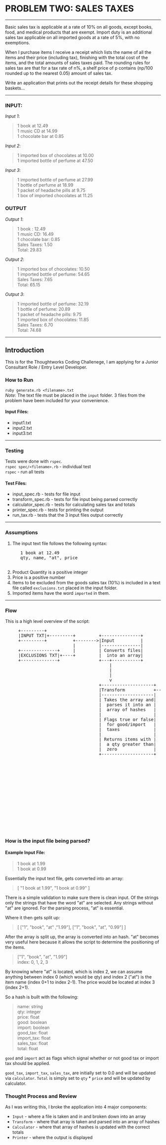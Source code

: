 # PROBLEM TWO: SALES TAXES
***
 Basic sales tax is applicable at a rate of 10% on all goods, except books, food, and medical products that are exempt. Import duty is an additional sales tax applicable on all imported goods at a rate of 5%, with no exemptions.

When I purchase items I receive a receipt which lists the name of all the items and their price (including tax), finishing with the total cost of the items, and the total amounts of sales taxes paid.  The rounding rules for sales tax are that for a tax rate of n%, a shelf price of p contains (np/100 rounded up to the nearest 0.05) amount of sales tax.

Write an application that prints out the receipt details for these shopping baskets...
***
### INPUT:

*Input 1*:
>1 book at 12.49  
>1 music CD at 14.99  
>1 chocolate bar at 0.85  

*Input 2*:
>1 imported box of chocolates at 10.00  
>1 imported bottle of perfume at 47.50  

*Input 3*:
>1 imported bottle of perfume at 27.99  
>1 bottle of perfume at 18.99  
>1 packet of headache pills at 9.75  
>1 box of imported chocolates at 11.25  

### OUTPUT

*Output 1*:
>1 book : 12.49  
>1 music CD: 16.49  
>1 chocolate bar: 0.85  
>Sales Taxes: 1.50  
>Total: 29.83  

*Output 2*:
>1 imported box of chocolates: 10.50  
>1 imported bottle of perfume: 54.65  
>Sales Taxes: 7.65  
>Total: 65.15  

*Output 3*:
>1 imported bottle of perfume: 32.19  
>1 bottle of perfume: 20.89  
>1 packet of headache pills: 9.75  
>1 imported box of chocolates: 11.85  
>Sales Taxes: 6.70  
>Total: 74.68  
  
***
## Introduction
This is for the Thoughtworks Coding Challenege, I am applying for a Junior Consultant Role / Entry Level Developer.  

### How to Run
`ruby generate.rb <filename>.txt`  
*Note*: The text file must be placed in the `input` folder. 3 files from the problem have been included for your convenience.  
#### Input Files:
- input1.txt
- input2.txt
- input3.txt
  
***
### Testing
Tests were done with `rspec`.  
`rspec spec/<filename>.rb` - individual test  
`rspec` - run all tests  
#### Test Files:
- input_spec.rb - tests for file input
- transform_spec.rb - tests for file input being parsed correctly
- calculator_spec.rb - tests for calculating sales tax and totals
- printer_spec.rb - tests for printing the output
- run_tax.rb - tests that the 3 input files output correctly
  
***
### Assumptions
1. The input text file follows the following syntax:
    <pre>
      1 book at 12.49
      qty, name, "at", price
    </pre>
2. Product Quantity is a positive integer
3. Price is a positive number
4. Items to be excluded from the goods sales tax (10%) is included in a text file called `exclusions.txt` placed in the input folder.
5. Imported items have the word `imported` in them.
  
***
### Flow
This is a high level overview of the script:
  <pre>
     +---------+
     |INPUT TXT|+---------+         +---------------+
     +---------+          +-------->|Input          |
                          |         |---------------|
     +--------------+     |         | Converts files|
     |EXCLUSIONS TXT|+----+         |  into an array|
     +--------------+               +---+-----------+
                                        |
                                        |
                                        |
                                        v
                                    +--------------------+             +-----------------------------+
                                    |Transform           +------------>|Calculator                   |
                                    |--------------------|             |-----------------------------|
                                    | Takes the array and|             | Updates the array of hashes |
                                    |  parses it into an |             |  for good_tax, import_tax,  |
                                    |  array of hashes   |             |  sales_tax, total_all       |
                                    |                    |             +-+---------------------------+
                                    | Flags true or false|               |
                                    |  for good/import   |               |
                                    |  taxes             |               |
                                    |                    |               |
                                    | Returns items with |               |
                                    |  a qty greater than|               |
                                    |  zero              |               |
                                    +--------------------+               |
                                                                         |
                                                                         |
                                                                         v
                                                                      +-------------------------------+
                                                                      | Printer                       |
                                                                      |-------------------------------|
                                                                      |  Takes the updated array from |
                                                                      |   Calculator and proceeds to  |
                                                                      |   generate a new array of the |
                                                                      |   items, sales_total, and of  |
                                                                      |   the entire total            |
                                                                      |                               |
                                                                      |  Prints the array             |
                                                                      +-------------------------------+
  </pre>

### How is the input file being parsed?
#### Example Input File:
> 1 book at 1.99  
> 1 book at 0.99

Essentially the input text file, gets converted into an array:
> [ "1 book at 1.99", "1 book at 0.99" ]

There is a simple validation to make sure there is clean input. Of the strings only the strings that have the word "at" are selected. Any strings without "at" are ignored. For the parsing process, "at" is essential.

Where it then gets split up:
> [ ["1", "book", "at" ,"1.99"], ["1", "book", "at", "0.99"] ]

After the array is split up, the array is converted into an hash. "at" becomes very useful here because it allows the script to determine the positioning of the items.
> ["1", "book", "at", "1.99"]  
> index: 0, 1, 2, 3

By knowing where "at" is located, which is index 2, we can assume anything between index 0 (which would be qty) and index 2 ("at") is the item name (index 0+1 to index 2-1). The price would be located at index 3 (index 2+1).  

So a hash is built with the following:
> name: string  
> qty: integer  
> price: float  
> good: boolean  
> import: boolean  
> good_tax: float  
> import_tax: float  
> sales_tax: float  
> total: float  

`good` and `import` act as flags which signal whether or not good tax or import tax should be applied.  

`good_tax`, `import_tax`, `sales_tax`, are initially set to 0.0 and will be updated via `calculator`. `Total` is simply set to `qty` * `price` and will be updated by calculator.  

### Thought Process and Review
As I was writing this, I broke the application into 4 major components:
- `Input` - where a file is taken and in and broken down into an array
- `Transform` - where that array is taken and parsed into an array of hashes
- `Calculator` - where that array of hashes is updated with the correct totals
- `Printer` - where the output is displayed
